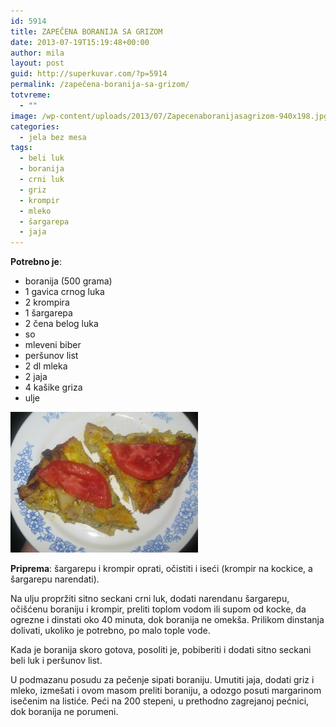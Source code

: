 ```yaml
---
id: 5914
title: ZAPEČENA BORANIJA SA GRIZOM
date: 2013-07-19T15:19:48+00:00
author: mila
layout: post
guid: http://superkuvar.com/?p=5914
permalink: /zapečena-boranija-sa-grizom/
totvreme:
  - ""
image: /wp-content/uploads/2013/07/Zapecenaboranijasagrizom-940x198.jpg
categories:
  - jela bez mesa
tags:
  - beli luk
  - boranija
  - crni luk
  - griz
  - krompir
  - mleko
  - šargarepa
  - jaja
---
```

**Potrebno je**:

  * boranija (500 grama)
  * 1 gavica crnog luka
  * 2 krompira
  * 1 šargarepa
  * 2 čena belog luka
  * so
  * mleveni biber
  * peršunov list
  * 2 dl mleka
  * 2 jaja
  * 4 kašike griza
  * ulje

<img class="alignnone size-medium wp-image-5915" src="/wp-content/uploads/2013/07/Zapecenaboranijasagrizom-300x225.jpg" alt="Zapecenaboranijasagrizom" width="300" height="225" /> 

**Priprema**: šargarepu i krompir oprati, očistiti i iseći (krompir na kockice, a šargarepu narendati).

Na ulju propržiti sitno seckani crni luk, dodati narendanu šargarepu, očišćenu boraniju i krompir, preliti toplom vodom ili supom od kocke, da ogrezne i dinstati oko 40 minuta, dok boranija ne omekša. Prilikom dinstanja dolivati, ukoliko je potrebno, po malo tople vode.

Kada je boranija skoro gotova, posoliti je, pobiberiti i dodati sitno seckani beli luk i peršunov list.

U podmazanu posudu za pečenje sipati boraniju. Umutiti jaja, dodati griz i mleko, izmešati i ovom masom preliti boraniju, a odozgo posuti margarinom isečenim na listiće. Peći na 200 stepeni, u prethodno zagrejanoj pećnici, dok boranija ne porumeni.